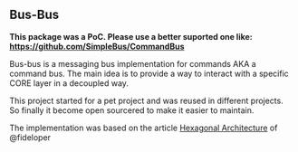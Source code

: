 Bus-Bus
-----

**This package was a PoC. Please use a better suported one like: https://github.com/SimpleBus/CommandBus**

Bus-bus is a messaging bus implementation for commands AKA a command bus.
The main idea is to provide a way to interact with a specific CORE layer in a decoupled way.

This project started for a pet project and was reused in different projects.
So finally it become open sourcered to make it easier to maintain.

The implementation was based on the article [Hexagonal Architecture](fideloper.com/hexagonal-architecture) of @fideloper